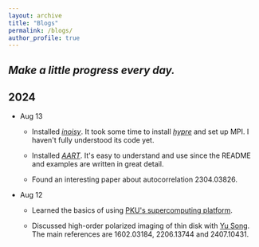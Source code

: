```yaml
---
layout: archive
title: "Blogs"
permalink: /blogs/
author_profile: true
---
```


***Make a little progress every day.***
---------------

2024
--------------
- Aug 13

	- Installed [*inoisy*](https://github.com/AFD-Illinois/inoisy/tree/master). It took some time to install [*hypre*](https://hypre.readthedocs.io/en/latest/) and set up MPI. I haven't fully understood its code yet.

	- Installed [*AART*](https://github.com/iAART/aart). It's easy to understand and use since the README and examples are written in great detail.

	- Found an interesting paper about autocorrelation 2304.03826.

- Aug 12 

	- Learned the basics of using [PKU's supercomputing platform](https://hpc.pku.edu.cn/ug/).

	- Discussed high-order polarized imaging of thin disk with [Yu Song](https://inspirehep.net/authors/2810992?ui-citation-summary=true). The main references are 1602.03184, 2206.13744 and 2407.10431.

